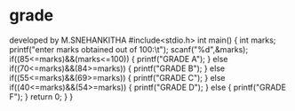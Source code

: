 # grade
developed by M.SNEHANKITHA
#include<stdio.h>
int main()
{
int marks;
printf("enter marks obtained out of 100:\t");
scanf("%d",&marks);
if((85<=marks)&&(marks<=100))
{
printf("GRADE A");
}
else if((70<=marks)&&(84>=marks))
{
printf("GRADE B");
}
else if((55<=marks)&&(69>=marks))
{
printf("GRADE C");
}
else if((40<=marks)&&(54>=marks))
{
printf("GRADE D");
}
else
{
printf("GRADE F");
}
return 0;
}
}
